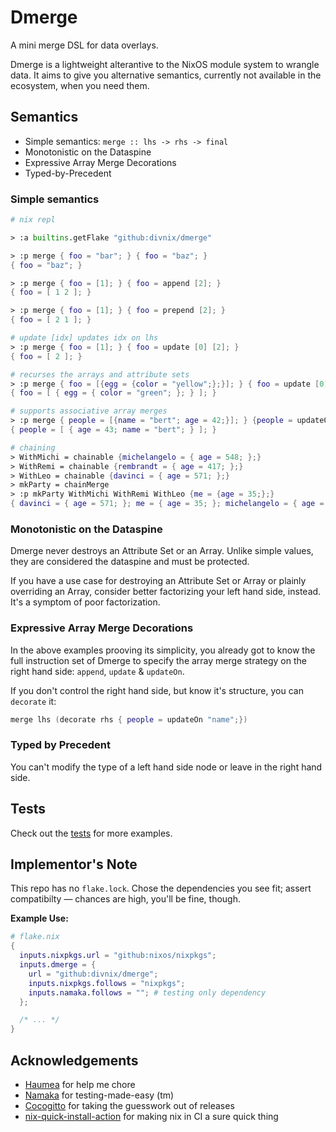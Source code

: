 # Dmerge

A mini merge DSL for data overlays.

Dmerge is a lightweight alterantive to the NixOS module system to wrangle data.
It aims to give you alternative semantics, currently not available in the ecosystem, when you need them.

## Semantics

- Simple semantics: `merge :: lhs -> rhs -> final`
- Monotonistic on the Dataspine
- Expressive Array Merge Decorations
- Typed-by-Precedent

### Simple semantics

```nix
# nix repl

> :a builtins.getFlake "github:divnix/dmerge"

> :p merge { foo = "bar"; } { foo = "baz"; }
{ foo = "baz"; }

> :p merge { foo = [1]; } { foo = append [2]; }
{ foo = [ 1 2 ]; }

> :p merge { foo = [1]; } { foo = prepend [2]; }
{ foo = [ 2 1 ]; }

# update [idx] updates idx on lhs
> :p merge { foo = [1]; } { foo = update [0] [2]; }
{ foo = [ 2 ]; }

# recurses the arrays and attribute sets
> :p merge { foo = [{egg = {color = "yellow";};}]; } { foo = update [0] [{egg = {color = "green";};}]; }
{ foo = [ { egg = { color = "green"; }; } ]; }

# supports associative array merges
> :p merge { people = [{name = "bert"; age = 42;}]; } {people = updateOn "name" [{name = "bert"; age = 43;}]; }
{ people = [ { age = 43; name = "bert"; } ]; }

# chaining
> WithMichi = chainable {michelangelo = { age = 548; };}
> WithRemi = chainable {rembrandt = { age = 417; };}
> WithLeo = chainable {davinci = { age = 571; };}
> mkParty = chainMerge
> :p mkParty WithMichi WithRemi WithLeo {me = {age = 35;};}
{ davinci = { age = 571; }; me = { age = 35; }; michelangelo = { age = 548; }; rembrandt = { age = 417; }; }

```

### Monotonistic on the Dataspine

Dmerge never destroys an Attribute Set or an Array.
Unlike simple values, they are considered the dataspine and must be protected.

If you have a use case for destroying an Attribute Set or Array or plainly overriding an Array,
consider better factorizing your left hand side, instead. It's a symptom of poor factorization.

### Expressive Array Merge Decorations

In the above examples prooving its simplicity, you already got to know the full instruction set
of Dmerge to specify the array merge strategy on the right hand side: `append`, `update` & `updateOn`.

If you don't control the right hand side, but know it's structure, you can `decorate` it:

```nix
merge lhs (decorate rhs { people = updateOn "name";})
```

### Typed by Precedent

You can't modify the type of a left hand side node or leave in the right hand side.

## Tests

Check out the [tests](https://github.com/divnix/dmerge/tree/main/tests) for more examples.

## Implementor's Note

This repo has no `flake.lock`. Chose the dependencies you see fit; assert compatibilty &mdash; chances are high, you'll be fine, though.

**Example Use:**

```nix
# flake.nix
{
  inputs.nixpkgs.url = "github:nixos/nixpkgs";
  inputs.dmerge = {
    url = "github:divnix/dmerge";
    inputs.nixpkgs.follows = "nixpkgs";
    inputs.namaka.follows = ""; # testing only dependency
  };

  /* ... */
}
```

## Acknowledgements

- [Haumea](https://github.com/nix-community/haumea) for help me chore
- [Namaka](https://github.com/nix-community/namaka) for testing-made-easy (tm)
- [Cocogitto](https://github.com/cocogitto/cocogitto) for taking the guesswork out of releases
- [nix-quick-install-action](https://github.com/nixbuild/nix-quick-install-action) for making nix in CI a sure quick thing
